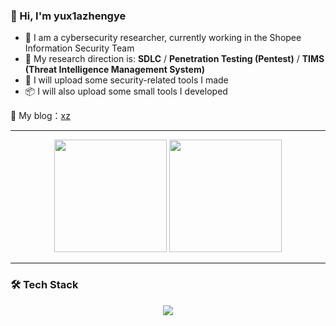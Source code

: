 ### 👋 Hi, I'm yux1azhengye

- 💼 I am a cybersecurity researcher, currently working in the Shopee Information Security Team  
- 🧠 My research direction is: **SDLC** / **Penetration Testing (Pentest)** / **TIMS (Threat Intelligence Management System)**  
- 🚀 I will upload some security-related tools I made  
- 📦 I will also upload some small tools I developed  

🔗 My blog：[xz](https://xz.aliyun.com/users/93506/news)

---

<p align="center">
  <img height="180em" src="https://github-readme-stats.vercel.app/api?username=yux1azhengye&show_icons=true&theme=radical" />
  <img height="180em" src="https://github-readme-stats.vercel.app/api/top-langs/?username=yux1azhengye&layout=compact&theme=radical" />
</p>

---

### 🛠️ Tech Stack

<p align="center">
  <img src="https://skillicons.dev/icons?i=vscode,markdown,html,css,js,bootstrap,ts,cpp,java,py,idea,go,redis,mysql,mongodb,vue,nodejs,linux,docker,github,git,bash,raspberrypi,gitlab,windows,wordpress,stackoverflow,twitter" />
</p>
